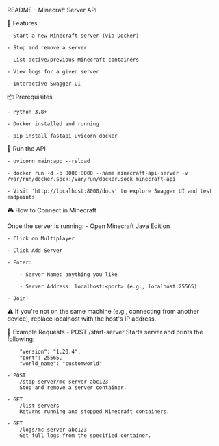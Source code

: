 README - Minecraft Server API

🚀 Features

    - Start a new Minecraft server (via Docker)

    - Stop and remove a server

    - List active/previous Minecraft containers

    - View logs for a given server

    - Interactive Swagger UI

📦 Prerequisites

    - Python 3.8+

    - Docker installed and running

    - pip install fastapi uvicorn docker

🔧 Run the API

    - uvicorn main:app --reload

    - docker run -d -p 8000:8000 --name minecraft-api-server -v /var/run/docker.sock:/var/run/docker.sock minecraft-api

    - Visit 'http://localhost:8000/docs' to explore Swagger UI and test endpoints

🎮 How to Connect in Minecraft

Once the server is running:
    - Open Minecraft Java Edition

    - Click on Multiplayer

    - Click Add Server

    - Enter:

        - Server Name: anything you like

        - Server Address: localhost:<port> (e.g., localhost:25565)

    - Join!

⚠️ If you're not on the same machine (e.g., connecting from another device), replace localhost with the host's IP address.


📘 Example Requests
    - POST /start-server
        Starts server and prints the following:

        "version": "1.20.4",
        "port": 25565,
        "world_name": "customworld"

    - POST 
        /stop-server/mc-server-abc123
        Stop and remove a server container.

    - GET 
        /list-servers
        Returns running and stopped Minecraft containers.

    - GET 
        /logs/mc-server-abc123
        Get full logs from the specified container.